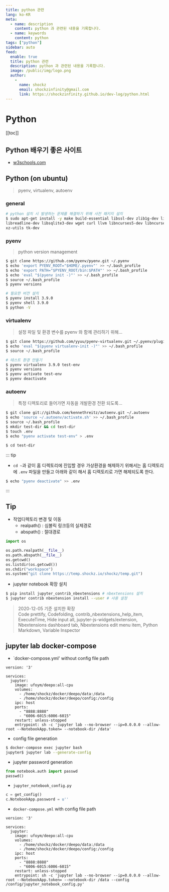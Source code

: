 ```yaml
---
title: python 관련
lang: ko-KR
meta:
  - name: description
    content: python 과 관련된 내용을 기록합니다.
  - name: keywords
    content: python
tags: ["python"]
sidebar: auto
feed:
  enable: true
  title: python 관련
  description: python 과 관련된 내용을 기록합니다.
  image: /public/img/logo.png
  author:
    -
      name: shockz
      email: shockzinfinity@gmail.com
      link: https://shockzinfinity.github.io/dev-log/python.html
---
```


# Python

<TagLinks />

[[toc]]

## Python 배우기 좋은 사이트

- [w3schools.com](https://www.w3schools.com/python/)

## Python (on ubuntu)
> pyenv, virtualenv, autoenv

### general

```bash
# python 설치 시 발생하는 문제를 해결하기 위해 사전 패키지 설치
$ sudo apt-get install -y make build-essential libssl-dev zlib1g-dev libbz2-dev \
libreadline-dev libsqlite3-dev wget curl llvm libncurses5-dev libncursesw5-dev \
xz-utils tk-dev
```

### pyenv
> python version management

```bash
$ git clone https://github.com/pyenv/pyenv.git ~/.pyenv
$ echo 'export PYENV_ROOT="$HOME/.pyenv"' >> ~/.bash_profile
$ echo 'export PATH="$PYENV_ROOT/bin:$PATH"' >> ~/.bash_profile
$ echo 'eval "$(pyenv init -)"' >> ~/.bash_profile
$ source ~/.bash_profile
$ pyenv versions

# 필요한 버전 설치
$ pyenv install 3.9.0
$ pyenv shell 3.9.0
$ python -V
```

### virtualenv
> 설정 파일 및 환경 변수를 pyenv 와 함께 관리하기 위해...

```bash
$ git clone https://github.com/yyuu/pyenv-virtualenv.git ~/.pyenv/plugins/pyenv-virtualenv
$ echo 'eval "$(pyenv virtualenv-init -)"' >> ~/.bash_profile
$ source ~/.bash_profile

# 테스트 환경 만들기
$ pyenv virtualenv 3.9.0 test-env
$ pyenv versions
$ pyenv activate test-env
$ pyenv deactivate
```

### autoenv
> 특정 디렉토리로 들어가면 자동을 개발환경 전환 되도록...

```bash
$ git clone git://github.com/kennethreitz/autoenv.git ~/.autoenv
$ echo 'source ~/.autoenv/activate.sh' >> ~/.bash_profile
$ source ~/.bash_profile
$ mkdir test-dir && cd test-dir
$ touch .env
$ echo "pyenv activate test-env" > .env

$ cd test-dir
```
::: tip
- `cd ~`과 같이 홈 디렉토리에 진입할 경우 가상환경을 해제하기 위해서는 홈 디렉토리에 `.env` 파일을 만들고 아래와 같이 해서 홈 디렉토리로 가면 해제되도록 한다.
```bash
$ echo "pyenv deactivate" >> .env
```
:::

## Tip

- 작업디렉토리 변경 및 이동
  - realpath() : 심볼릭 링크등의 실제경로
  - abspath() : 절대경로
```python
import os

os.path.realpath(__file__)
os.path.abspath(__file__)
os.getcwd()
os.listdir(os.getcwd())
os.chdir("workspace")
os.system("git clone https://temp.shockz.io/shockz/temp.git")
```

- jupyter notebook 확장 설치
```bash
$ pip install jupyter_contrib_nbextensions # nbextensions 설치
$ jupyter contrib nbextension install --user # 사용 설정
```
> 2020-12-05 기준 설치한 확장  
> Code prettify, Codefolding, contrib_nbextensions_help_item, ExecuteTime, Hide input all, jupyter-js-widgets/extension, Nbextensions dashboard tab, Nbextensions edit menu item, Python Markdown, Variable Inspector

## jupyter lab docker-compose

- `docker-compose.yml' without config file path
```docker
version: '3'

services:
  jupyter:
    image: ufoym/deepo:all-cpu
    volumes:
      - /home/shockz/docker/deepo/data:/data
      - /home/shockz/docker/deepo/config:/config
    ipc: host
    ports:
      - "8888:8888"
      - "6006-6015:6006-6015"
    restart: unless-stopped
    entrypoint: sh -c 'jupyter lab --no-browser --ip=0.0.0.0 --allow-root --NotebookApp.token= --notebook-dir /data'
```
- config file generation
```bash
$ docker-compose exec jupyter bash
jupyter$ jupyter lab --generate-config
```
- jupyter password generation
```python
from notebook.auth import passwd
passwd()

```
- `jupyter_notebook_config.py`
```python
c = get_config()
c.NotebookApp.password = u''
```
- `docker-compose.yml` with config file path
```docker
version: '3'

services:
  jupyter:
    image: ufoym/deepo:all-cpu
    volumes:
      - /home/shockz/docker/deepo/data:/data
      - /home/shockz/docker/deepo/config:/config
    ipc: host
    ports:
      - "8888:8888"
      - "6006-6015:6006-6015"
    restart: unless-stopped
    entrypoint: sh -c 'jupyter lab --no-browser --ip=0.0.0.0 --allow-root --NotebookApp.token= --notebook-dir /data --config /config/jupyter_notebook_config.py'
```
